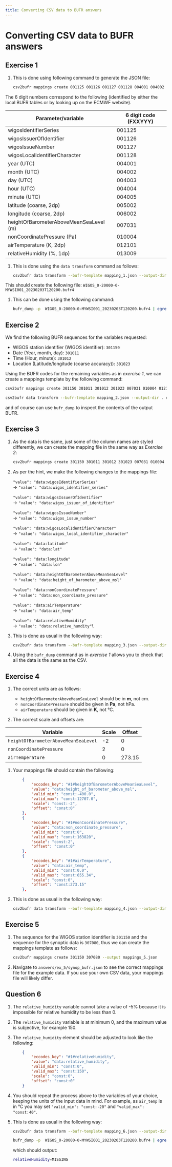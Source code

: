 ```yaml
---
title: Converting CSV data to BUFR answers
---
```


# Converting CSV data to BUFR answers

## Exercise 1

1. This is done using following command to generate the JSON file:

    ```bash
    csv2bufr mappings create 001125 001126 001127 001128 004001 004002 004003 004004 004005 005002 006002 007031 010004 012101 013009 --output mapping_1.json
    ```

The 6 digit numbers correspond to the following (identified by either the local BUFR tables or by looking up on the ECMWF website).

| Parameter/variable                       | 6 digit code (FXXYYY) |
|------------------------------------------|-----------------------|
| wigosIdentifierSeries                    | 001125                |
| wigosIssuerOfIdentifier                  | 001126                |
| wigosIssueNumber                         | 001127                |
| wigosLocalIdentifierCharacter            | 001128                | 
| year (UTC)                               | 004001                |
| month (UTC)                              | 004002                |
| day (UTC)                                | 004003                |
| hour (UTC)                               | 004004                |
| minute (UTC)                             | 004005                |
| latitude (coarse, 2dp)                   | 005002                |
| longitude (coarse, 2dp)                  | 006002                |
| heightOfBarometerAboveMeanSeaLevel (m)   | 007031                | 
| nonCoordinatePressure (Pa)               | 010004                |
| airTemperature (K, 2dp)                  | 012101                |
| relativeHumidity (%, 1dp)                | 013009                |


1. This is done using the `data transform` command as follows:

    ```bash
    csv2bufr data transform --bufr-template mapping_1.json --output-dir . ex_1.csv
    ```

This should create the following file: `WIGOS_0-20000-0-MYWSI001_20230203T120200.bufr4`

1. This can be done using the following command:

    ```bash
    bufr_dump -p  WIGOS_0-20000-0-MYWSI001_20230203T120200.bufr4 | egrep -i 'latitude\|longitude'
    ```

## Exercise 2

We find the following BUFR sequences for the variables requested:
* WIGOS station identifier (WIGOS identifier): `301150`
* Date (Year, month, day): `301011`
* Time (Hour, minute): `301012`
* Location (Latitude/longitude (coarse accuracy)): `301023`

Using the BUFR codes for the remaining variables as in *exercise 1*, we can create a mappings template by the following command:

```bash
csv2bufr mappings create 301150 301011 301012 301023 007031 010004 012101 013009 --output mapping_2.json
```

```bash
csv2bufr data transform --bufr-template mapping_2.json --output-dir . ex_2.csv
```

and of course can use `bufr_dump` to inspect the contents of the output BUFR.

## Exercise 3

1. As the data is the same, just some of the column names are styled differently, we can create the mapping file in the same way as *Exercise 2*:

    ```bash
    csv2bufr mappings create 301150 301011 301012 301023 007031 010004 012101 013009 --output mapping_3.json
    ```

1. As per the hint, we make the following changes to the mappings file:\
    \
    `"value": "data:wigosIdentifierSeries"`\
    &rarr; `"value": "data:wigos_identifier_series"`\
    \
    `"value": "data:wigosIssuerOfIdentifier"`\
    &rarr; `"value": "data:wigos_issuer_of_identifier"`\
    \
    `"value": "data:wigosIssueNumber"`\
    &rarr; `"value": "data:wigos_issue_number"`\
    \
    `"value": "data:wigosLocalIdentifierCharacter"`\
    &rarr; `"value": "data:wigos_local_identifier_character"`\
    \
    `"value": "data:latitude"` \
    &rarr; `"value": "data:lat"`\
    \
    `"value": "data:longitude"`\
    &rarr; `"value": "data:lon"`\
    \
    `"value": "data:heightOfBarometerAboveMeanSeaLevel"`\
    &rarr; `"value": "data:height_of_barometer_above_msl"`\
    \
    `"value": "data:nonCoordinatePressure"`\
    &rarr; `"value": "data:non_coordinate_pressure"`\
    \
    `"value": "data:airTemperature"`\
    &rarr; `"value": "data:air_temp"`\
    \
    `"value": "data:relativeHumidity"`\
    &rarr; `"value": "data:relative_humdity"`\

1. This is done as usual in the following way:

    ```bash
    csv2bufr data transform --bufr-template mapping_3.json --output-dir . ex_3.csv
    ```

1. Using the `bufr_dump` command as in *exercise 1* allows you to check that all the data is the same as the CSV.

## Exercise 4

1. The correct units are as follows:

    * `heightOfBarometerAboveMeanSeaLevel` should be in **m**, not cm.
	* `nonCoordinatePressure` should be given in **Pa**, not hPa.
	* `airTemperature` should be given in **K**, not &deg;C.

1. The correct scale and offsets are:

| Variable | Scale | Offset |
|----------|-------|--------|
|`heightOfBarometerAboveMeanSeaLevel`| -2 | 0 |
| `nonCoordinatePressure` | 2 | 0 |
| `airTemperature` | 0 | 273.15

1. Your mappings file should contain the following:

    ```json
        {
            "eccodes_key": "#1#heightOfBarometerAboveMeanSeaLevel",
            "value": "data:height_of_barometer_above_msl",
            "valid_min": "const:-400.0",
            "valid_max": "const:12707.0",
            "scale": "const:-2",
            "offset": "const:0"
        },
        {
            "eccodes_key": "#1#nonCoordinatePressure",
            "value": "data:non_coordinate_pressure",
            "valid_min": "const:0",
            "valid_max": "const:163820",
            "scale": "const:2",
            "offset": "const:0"
        },
        {
            "eccodes_key": "#1#airTemperature",
            "value": "data:air_temp",
            "valid_min": "const:0.0",
            "valid_max": "const:655.34",
            "scale": "const:0",
            "offset": "const:273.15"
        },
    ```

1. This is done as usual in the following way:

    ```bash
    csv2bufr data transform --bufr-template mapping_4.json --output-dir . ex_4.csv
    ```

## Exercise 5

1. The sequence for the WIGOS station identifier is `301150` and the sequence for the synoptic data is `307080`, thus we can create the mappings template as follows:

    ```bash
    csv2bufr mappings create 301150 307080 --output mappings_5.json
    ```

1. Navigate to `answers/ex_5/synop_bufr.json` to see the correct mappings file for the example data. If you use your own CSV data, your mappings file will likely differ.


## Question 6

1. The `relative_humidity` variable cannot take a value of -5% because it is impossible for relative humidity to be less than 0.

1. The `relative_humidity` variable is at minimum 0, and the maximum value is subjective, for example 150.

1. The `relative_humidity` element should be adjusted to look like the following:

    ```json
        {
            "eccodes_key": "#1#relativeHumidity",
            "value": "data:relative_humidity",
            "valid_min": "const:0",
            "valid_max": "const:150",
            "scale": "const:0",
            "offset": "const:0"
        }
    ```

1. You should repeat the process above to the variables of your choice, keeping the units of the input data in mind. For example, as `air_temp` is in &deg;C you may set `"valid_min": "const:-20"` and `"valid_max": "const:40"`.

1. This is done as usual in the following way:

    ```bash
    csv2bufr data transform --bufr-template mapping_6.json --output-dir . ex_6.csv
    ```

    ```bash
    bufr_dump -p  WIGOS_0-20000-0-MYWSI001_20230203T120200.bufr4 | egrep -i 'relativeHumidity'
    ```

    which should output:

    ```bash
    relativeHumidity=MISSING
    ```

